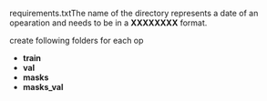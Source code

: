 requirements.txtThe name of the directory represents a date of an opearation and needs to be in a **XXXXXXXX** format.

create following folders for each op
- **train** 
- **val** 
- **masks** 
- **masks_val** 
